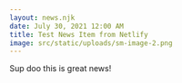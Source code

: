 ```yaml
---
layout: news.njk
date: July 30, 2021 12:00 AM
title: Test News Item from Netlify
image: src/static/uploads/sm-image-2.png
---
```

Sup doo this is great news!